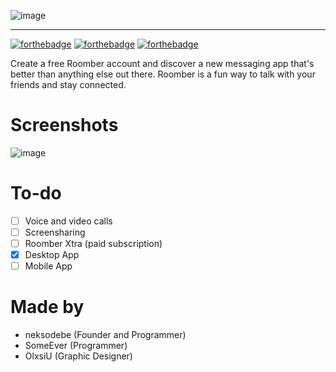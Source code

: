 ![image](https://media.discordapp.net/attachments/882659049399787591/910635241364947014/roomberfull2.png)

---

[![forthebadge](https://forthebadge.com/images/badges/made-with-javascript.svg)](https://forthebadge.com) [![forthebadge](https://forthebadge.com/images/badges/uses-css.svg)](https://forthebadge.com) [![forthebadge](https://forthebadge.com/images/badges/uses-html.svg)](https://forthebadge.com)

Create a free Roomber account and discover a new messaging app that's better than anything else out there. Roomber is a fun way to talk with your friends and stay connected.

# Screenshots

![image](https://cdn.discordapp.com/attachments/881974256949395517/914605147450134568/unknown.png)

# To-do

- [ ] Voice and video calls
- [ ] Screensharing
- [ ] Roomber Xtra (paid subscription)
- [x] Desktop App
- [ ] Mobile App

# Made by

- neksodebe (Founder and Programmer)
- SomeEver (Programmer)
- OlxsiU (Graphic Designer)
